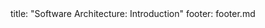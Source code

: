<frontmatter>
title: "Software Architecture: Introduction"
footer: footer.md
</frontmatter>

<include src="navbar.md" boilerplate />

<include src="container-inPage-asFlat.md" boilerplate />
